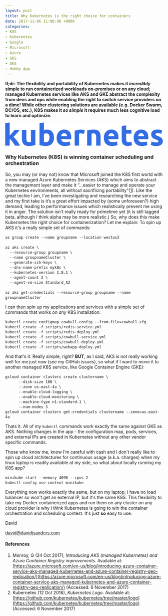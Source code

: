 ```yaml
---
layout: post
title: Why Kubernetes is the right choice for containers
date: 2017-11-06 11:00:00 +0000
categories:
- K8S
- Kubernetes
- Google
- Microsoft
- Azure
- GKS
- AKS
- Hobby App
---
```


**tl;dr: The flexibility and portability of Kubernetes makes it *incredibly* simple to run containerized workloads on-premises or on any cloud; managed Kubernetes services like AKS and GKE abstract the complexity from devs and ops while enabling the right to switch service providers on a dime! While other clustering solutions are available (e.g. Docker Swarm, DC/OS, etc.), K8S makes it *so simple* it requires much less cognitive load to learn and optimize.**

![Hard disk image](/uploads/2017/11/06/k8s_blue.png)

### Why Kubernetes (K8S) is winning container scheduling and orchestration
So, you may (or may not) know that Microsoft joined the K8S first world with a new managed Azure Kubernetes Services (AKS) which aims to abstract the management layer and make it “…easier to manage and operate your Kubernetes environments, all without sacrificing portability”([1](https://azure.microsoft.com/en-us/blog/introducing-azure-container-service-aks-managed-kubernetes-and-azure-container-registry-geo-replication/)). 
Like the great techie I am, I’ve been investigating and researching the new service and my first take is it’s a great effort impacted by (some unforeseen?) high demand, leading to performance issues which realistically prevent me using it in anger. The solution isn't really ready
for primetime yet (it is still tagged beta, although I think alpha may be more realistic.)
So, why does this make Kubernetes the right choice for containerization? Let me explain:
To spin up AKS it's a really simple set of commands:
```
az group create --name groupname --location westus2

az aks create \
  --resource-group groupname \
  --name groupnameCluster \
  --generate-ssh-keys \
  --dns-name-prefix myk8s \
  --kubernetes-version 1.8.1 \
  --agent-count 2 \
  --agent-vm-size Standard_A2

az aks get-credentials --resource-group groupname --name groupnameCluster
```
I can then spin up my applications and services with a simple set of commands that works on *any* K8S installation:
```
kubectl create configmap cowbull-config --from-file=cowbull.cfg
kubectl create -f scripts/redis-service.yml
kubectl create -f scripts/redis-deploy.yml
kubectl create -f scripts/cowbull-service.yml
kubectl create -f scripts/cowbull-deploy.yml
kubectl create -f scripts/webapp-deploy.yml
```
And that's it. Really simple, right? **BUT**, as I said, AKS is not *really* working well for me just now (see my GitHub issues), so what if I want to move it to another managed K8S service, like Google Container Engine (GKE):
```
gcloud container clusters create clustername \
      --disk-size 100 \
      --zone us-east-4a \
      --enable-cloud-logging \
      --enable-cloud-monitoring \
      --machine-type n1-standard-1 \
      --num-nodes 3
gcloud container clusters get-credentials clustername --zone=us-east-4a
```
Thats it. All of my ``kubectl`` commands work exactly the same against GKE as AKS. Nothing changes in the app - the configuration map, pods, services, and external IPs are created in Kubernetes without any other vendor specific commands.

Those who know me, know I'm careful with cash and I don't really like to spin up cloud architectures for continuous usage (a.k.a. charges) when my linux laptop is readily available at my side, so what about locally running my K8S app?
```
minikube start --memory 4096 --cpus 2
kubectl config use-context minikube
```
Everything now works exactly the same, but on my laptop; I have no load balancer so won't get an external IP, but it's the same K8S. This flexibility to take my Docker containerized apps and run them on any cluster on any cloud provider is why I think Kubernetes is going to win the container orchestration and scheduling contest. It's just **so** easy to use.

David

david@davidjsanders.com 

#### References
1. Monroy, G (24 Oct 2017), *Introducing AKS (managed Kubernetes) and Azure Container Registry improvements*.
Available at: [https://azure.microsoft.com/en-us/blog/introducing-azure-container-service-aks-managed-kubernetes-and-azure-container-registry-geo-replication/](https://azure.microsoft.com/en-us/blog/introducing-azure-container-service-aks-managed-kubernetes-and-azure-container-registry-geo-replication/)
(Accessed: 6 November 2017)
2. Kubernetes (12 Oct 2016), *Kubernetes Logo*. Available at: [https://github.com/kubernetes/kubernetes/tree/master/logo](https://github.com/kubernetes/kubernetes/tree/master/logo) (Accessed: 6 November 2017)